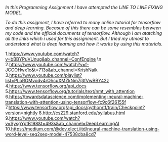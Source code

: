 *In this Programming Assignment I have attempted the LINE TO LINE FIXING MODEL*. 

*To do this assigment, I have referred to many online tutorial for tensorflow and deep learning. Becasue of this there can be some resembles between my code and the official documents of tensorflow. Although I am atatching all the links which i used for this assignment. But I tried my utmost to understand what is deep learning and how it works by using this materials.*


1.https://www.youtube.com/watch?v=bBBYPuVUnug&ab_channel=ConfEngine \n
2.https://www.youtube.com/watch?v=f-JCCOHwx1c&t=713s&ab_channel=KrishNaik
3.https://www.youtube.com/playlist?list=PLoROMvodv4rOhcuXMZkNm7j3fVwBBY42z
4.https://www.tensorflow.org/api_docs
5.https://www.tensorflow.org/tutorials/text/nmt_with_attention
6.https://towardsdatascience.com/implementing-neural-machine-translation-with-attention-using-tensorflow-fc9c6f26155f
7.https://www.tensorflow.org/api_docs/python/tf/train/Checkpoint?version=nightly
8.http://cs229.stanford.edu/syllabus.html
9.https://www.youtube.com/watch?v=SysgYptB198&t=493s&ab_channel=DeepLearningAI
10.https://medium.com/@dev.elect.iitd/neural-machine-translation-using-word-level-seq2seq-model-47538cba8cd7
